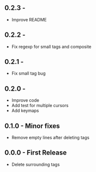 ## 0.2.3 -
* Improve README

## 0.2.2 -
* Fix regexp for small tags and composite

## 0.2.1 -
* Fix small tag bug

## 0.2.0 -
* Improve code
* Add test for multiple cursors
* Add keymaps

## 0.1.0 - Minor fixes
* Remove empty lines after deleting tags

## 0.0.0 - First Release
* Delete surrounding tags
